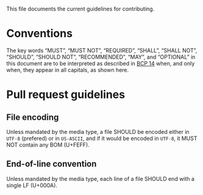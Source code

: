 This file documents the current guidelines for contributing.

# Conventions

The key words “MUST”, “MUST NOT”, “REQUIRED”, “SHALL”, “SHALL NOT”, “SHOULD”,
“SHOULD NOT”, “RECOMMENDED”, “MAY”, and “OPTIONAL” in this document are to be
interpreted as described in [BCP 14][] when, and only when, they appear in all
capitals, as shown here.

[BCP 14]: https://tools.ietf.org/html/bcp14

# Pull request guidelines

## File encoding

Unless mandated by the media type, a file SHOULD be encoded either in `UTF-8`
(prefered) or in `US-ASCII`, and if it would be encoded in `UTF-8`, it MUST NOT
contain any BOM (U+FEFF).

## End-of-line convention

Unless mandated by the media type, each line of a file SHOULD end with a single
LF (U+000A).
